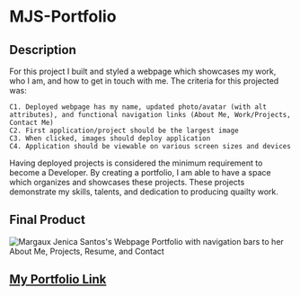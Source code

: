 # MJS-Portfolio

## Description

For this project I built and styled a webpage which showcases my work, who I am, and how to get in touch with me. The criteria for this projected was:

    C1. Deployed webpage has my name, updated photo/avatar (with alt attributes), and functional navigation links (About Me, Work/Projects, Contact Me)
    C2. First application/project should be the largest image  
    C3. When clicked, images should deploy application
    C4. Application should be viewable on various screen sizes and devices

Having deployed projects is considered the minimum requirement to become a Developer. By creating a portfolio, I am able to have a space which organizes and showcases these projects. These projects demonstrate my skills, talents, and dedication to producing quailty work. 

## Final Product
![Margaux Jenica Santos's Webpage Portfolio with navigation bars to her About Me, Projects, Resume, and Contact](./assets/images/)


## [My Portfolio Link](https://margauxjenica.github.io/MJS-Portfolio/)